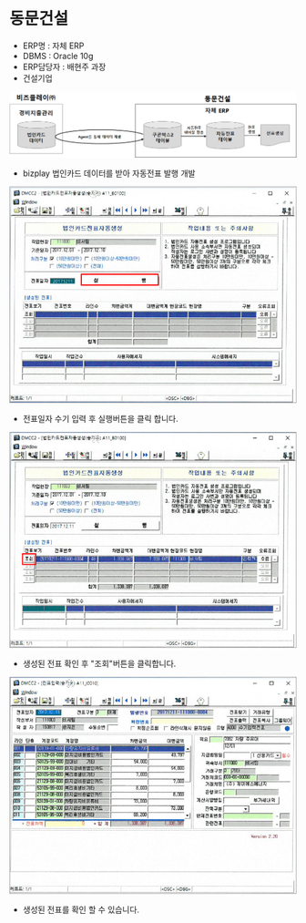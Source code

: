 # 동문건설

 - ERP명 : 자체 ERP  
 - DBMS : Oracle 10g  
 - ERP담당자 : 배현주 과장  
 - 건설기업

![\[&#xADF8;&#xB9BC;1\] &#xAD6C;&#xC131;&#xB3C4;](../../../.gitbook/assets/image%20%28103%29.png)

 - bizplay 법인카드 데이터를 받아 자동전표 발행 개발

![\[&#xADF8;&#xB9BC;2\] &#xBC95;&#xC778;&#xCE74;&#xB4DC;&#xC804;&#xD45C;&#xC790;&#xB3D9;&#xC0DD;&#xC131; &#xC2E4;&#xD589; &#xD654;&#xBA74;](../../../.gitbook/assets/image%20%28150%29.png)

 - 전표일자 수기 입력 후 실행버튼을 클릭 합니다.

![\[&#xADF8;&#xB9BC;3\] &#xBC95;&#xC778;&#xCE74;&#xB4DC;&#xC804;&#xD45C;&#xC790;&#xB3D9;&#xC0DD;&#xC131; &#xC870;&#xD68C; &#xD654;&#xBA74;](../../../.gitbook/assets/image%20%2879%29.png)

 - 생성된 전표 확인 후 "조회"버튼을 클릭합니다.

![\[&#xADF8;&#xB9BC;4\] &#xC804;&#xD45C;&#xD655;&#xC778; &#xD654;&#xBA74;](../../../.gitbook/assets/image%20%28228%29.png)

 - 생성된 전표를 확인 할 수 있습니다.


